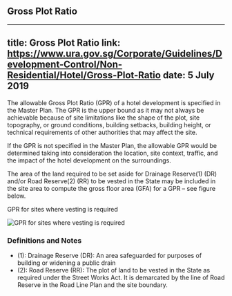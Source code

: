 
## Gross Plot Ratio
---
title: Gross Plot Ratio
link: https://www.ura.gov.sg/Corporate/Guidelines/Development-Control/Non-Residential/Hotel/Gross-Plot-Ratio
date: 5 July 2019
---

The allowable Gross Plot Ratio (GPR) of a hotel development is specified in the Master Plan. The GPR is the upper bound as it may not always be achievable because of site limitations like the shape of the plot, site topography, or ground conditions, building setbacks, building height, or technical requirements of other authorities that may affect the site.

If the GPR is not specified in the Master Plan, the allowable GPR would be determined taking into consideration the location, site context, traffic, and the impact of the hotel development on the surroundings.

The area of the land required to be set aside for Drainage Reserve(1) (DR) and/or Road Reserve(2) (RR) to be vested in the State may be included in the site area to compute the gross floor area (GFA) for a GPR – see figure below.

GPR for sites where vesting is required

![GPR for sites where vesting is required](https://www.ura.gov.sg/-/media/Corporate/Guidelines/Development-control/Flats-Condominiums/F01_Gross_Plot_Ratio.jpg?h=100%25&w=100%25)

### Definitions and Notes

- (1): Drainage Reserve (DR): An area safeguarded for purposes of building or widening a public drain
- (2): Road Reserve (RR): The plot of land to be vested in the State as required under the Street Works Act. It is demarcated by the line of Road Reserve in the Road Line Plan and the site boundary.
